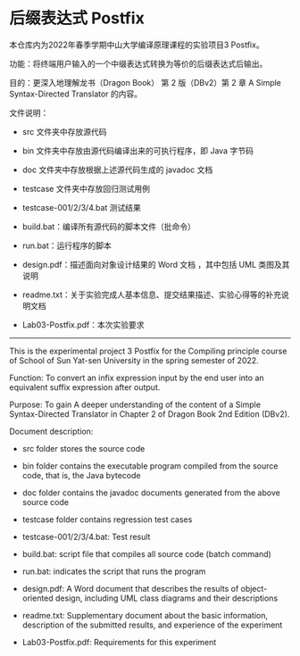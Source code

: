 # 后缀表达式 Postfix

本仓库内为2022年春季学期中山大学编译原理课程的实验项目3 Postfix。

功能：将终端用户输入的一个中缀表达式转换为等价的后缀表达式后输出。

目的：更深入地理解龙书（Dragon Book） 第 2 版（DBv2）第 2 章 A Simple Syntax-Directed Translator 的内容。   

文件说明：

- src 文件夹中存放源代码

- bin 文件夹中存放由源代码编译出来的可执行程序，即 Java 字节码
- doc 文件夹中存放根据上述源代码生成的 javadoc 文档
- testcase 文件夹中存放回归测试用例
- testcase-001/2/3/4.bat 测试结果
- build.bat：编译所有源代码的脚本文件（批命令） 
- run.bat：运行程序的脚本

- design.pdf：描述面向对象设计结果的 Word 文档 ，其中包括 UML 类图及其说明
- readme.txt：关于实验完成人基本信息、提交结果描述、实验心得等的补充说明文档 
-   Lab03-Postfix.pdf：本次实验要求

---

This is the experimental project 3 Postfix for the Compiling principle course of School of Sun Yat-sen University in the spring semester of 2022.

Function: To convert an infix expression input by the end user into an equivalent suffix expression after output.

Purpose: To gain A deeper understanding of the content of a Simple Syntax-Directed Translator in Chapter 2 of Dragon Book 2nd Edition (DBv2).

Document description:

- src folder stores the source code

- bin folder contains the executable program compiled from the source code, that is, the Java bytecode
- doc folder contains the javadoc documents generated from the above source code

- testcase folder contains regression test cases
- testcase-001/2/3/4.bat: Test result
- build.bat: script file that compiles all source code (batch command)
- run.bat: indicates the script that runs the program

- design.pdf: A Word document that describes the results of object-oriented design, including UML class diagrams and their descriptions
- readme.txt: Supplementary document about the basic information, description of the submitted results, and experience of the experiment
- Lab03-Postfix.pdf: Requirements for this experiment
